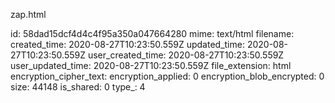 zap.html

id: 58dad15dcf4d4c4f95a350a047664280
mime: text/html
filename: 
created_time: 2020-08-27T10:23:50.559Z
updated_time: 2020-08-27T10:23:50.559Z
user_created_time: 2020-08-27T10:23:50.559Z
user_updated_time: 2020-08-27T10:23:50.559Z
file_extension: html
encryption_cipher_text: 
encryption_applied: 0
encryption_blob_encrypted: 0
size: 44148
is_shared: 0
type_: 4